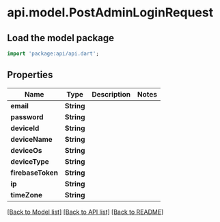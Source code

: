 # api.model.PostAdminLoginRequest

## Load the model package
```dart
import 'package:api/api.dart';
```

## Properties
Name | Type | Description | Notes
------------ | ------------- | ------------- | -------------
**email** | **String** |  | 
**password** | **String** |  | 
**deviceId** | **String** |  | 
**deviceName** | **String** |  | 
**deviceOs** | **String** |  | 
**deviceType** | **String** |  | 
**firebaseToken** | **String** |  | 
**ip** | **String** |  | 
**timeZone** | **String** |  | 

[[Back to Model list]](../README.md#documentation-for-models) [[Back to API list]](../README.md#documentation-for-api-endpoints) [[Back to README]](../README.md)


